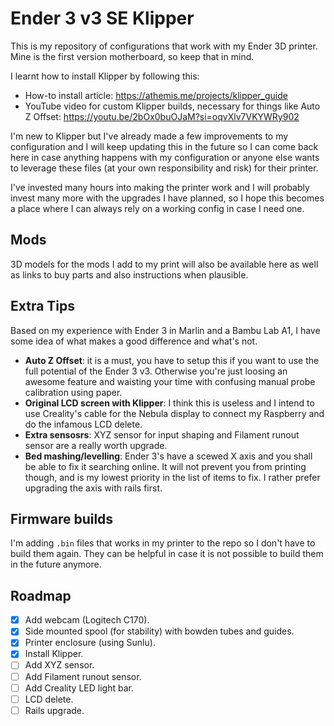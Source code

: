# Ender 3 v3 SE Klipper

This is my repository of configurations that work with my Ender 3D printer. Mine is the first version motherboard, so keep that in mind.

I learnt how to install Klipper by following this:
- How-to install article: https://athemis.me/projects/klipper_guide 
- YouTube video for custom Klipper builds, necessary for things like Auto Z Offset: https://youtu.be/2bOx0buOJaM?si=oqvXlv7VKYWRy902

I'm new to Klipper but I've already made a few improvements to my configuration and I will keep updating this in the future so I can come back here in case anything happens with my configuration or anyone else wants to leverage these files (at your own responsibility and risk) for their printer.

I've invested many hours into making the printer work and I will probably invest many more with the upgrades I have planned, so I hope this becomes a place where I can always rely on a working config in case I need one.

## Mods

3D models for the mods I add to my print will also be available here as well as links to buy parts and also instructions when plausible.

## Extra Tips

Based on my experience with Ender 3 in Marlin and a Bambu Lab A1, I have some idea of what makes a good difference and what's not.

- **Auto Z Offset**: it is a must, you have to setup this if you want to use the full potential of the Ender 3 v3. Otherwise you're just loosing an awesome feature and waisting your time with confusing manual probe calibration using paper.
- **Original LCD screen with Klipper**: I think this is useless and I intend to use Creality's cable for the Nebula display to connect my Raspberry and do the infamous LCD delete.
- **Extra sensosrs**: XYZ sensor for input shaping and Filament runout sensor are a really worth upgrade.
- **Bed mashing/levelling**: Ender 3's have a scewed X axis and you shall be able to fix it searching online. It will not prevent you from printing though, and is my lowest priority in the list of items to fix. I rather prefer upgrading the axis with rails first.

## Firmware builds

I'm adding `.bin` files that works in my printer to the repo so I don't have to build them again. They can be helpful in case it is not possible to build them in the future anymore.

## Roadmap

- [X] Add webcam (Logitech C170).
- [X] Side mounted spool (for stability) with bowden tubes and guides.
- [X] Printer enclosure (using Sunlu).
- [X] Install Klipper.
- [ ] Add XYZ sensor.
- [ ] Add Filament runout sensor.
- [ ] Add Creality LED light bar.
- [ ] LCD delete.
- [ ] Rails upgrade.
